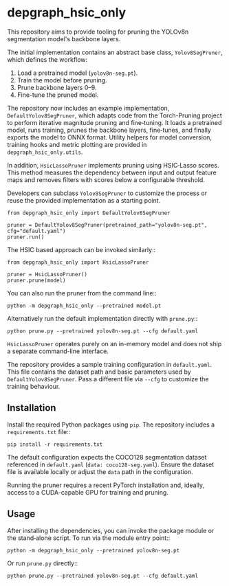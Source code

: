 # depgraph_hsic_only

This repository aims to provide tooling for pruning the YOLOv8n segmentation model's backbone layers.

The initial implementation contains an abstract base class, `Yolov8SegPruner`, which defines the workflow:

1. Load a pretrained model (`yolov8n-seg.pt`).
2. Train the model before pruning.
3. Prune backbone layers 0–9.
4. Fine-tune the pruned model.

The repository now includes an example implementation,
`DefaultYolov8SegPruner`, which adapts code from the Torch-Pruning project to
perform iterative magnitude pruning and fine‑tuning.  It loads a pretrained
model, runs training, prunes the backbone layers, fine‑tunes, and finally exports the model to ONNX format. Utility helpers for model conversion, training hooks and metric plotting are provided in ``depgraph_hsic_only.utils``.

In addition, ``HsicLassoPruner`` implements pruning using HSIC‑Lasso scores.
This method measures the dependency between input and output feature maps and
removes filters with scores below a configurable threshold.

Developers can subclass `Yolov8SegPruner` to customize the process or reuse the
provided implementation as a starting point.

```
from depgraph_hsic_only import DefaultYolov8SegPruner

pruner = DefaultYolov8SegPruner(pretrained_path="yolov8n-seg.pt", cfg="default.yaml")
pruner.run()
```

The HSIC based approach can be invoked similarly::

    from depgraph_hsic_only import HsicLassoPruner

    pruner = HsicLassoPruner()
    pruner.prune(model)

You can also run the pruner from the command line::

    python -m depgraph_hsic_only --pretrained model.pt

Alternatively run the default implementation directly with ``prune.py``::

    python prune.py --pretrained yolov8n-seg.pt --cfg default.yaml

``HsicLassoPruner`` operates purely on an in-memory model and does not ship a
separate command-line interface.

The repository provides a sample training configuration in ``default.yaml``.
This file contains the dataset path and basic parameters used by
``DefaultYolov8SegPruner``.  Pass a different file via ``--cfg`` to customize
the training behaviour.

## Installation

Install the required Python packages using ``pip``.  The repository includes
a ``requirements.txt`` file::

    pip install -r requirements.txt

The default configuration expects the COCO128 segmentation dataset referenced
in ``default.yaml`` (``data: coco128-seg.yaml``).  Ensure the dataset file is
available locally or adjust the ``data`` path in the configuration.

Running the pruner requires a recent PyTorch installation and, ideally, access
to a CUDA-capable GPU for training and pruning.

## Usage

After installing the dependencies, you can invoke the package module or the
stand‑alone script.  To run via the module entry point::

    python -m depgraph_hsic_only --pretrained yolov8n-seg.pt

Or run ``prune.py`` directly::

    python prune.py --pretrained yolov8n-seg.pt --cfg default.yaml


